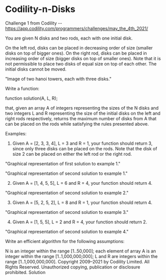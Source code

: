 # Codility-n-Disks
Challenge 1 from Codility --https://app.codility.com/programmers/challenges/may_the_4th_2021/

You are given N disks and two rods, each with one initial disk.

On the left rod, disks can be placed in decreasing order of size (smaller disks on top of bigger ones). On the right rod, disks can be placed in increasing order of size (bigger disks on top of smaller ones). Note that it is not permissible to place two disks of equal size on top of each other. The initial disks cannot be moved.

"Image of two hanoi towers, each with three disks."

Write a function:

function solution(A, L, R);

that, given an array A of integers representing the sizes of the N disks and two integers L and R representing the size of the initial disks on the left and right rods respectively, returns the maximum number of disks from A that can be placed on the rods while satisfying the rules presented above.

Examples:

1. Given A = [2, 3, 3, 4], L = 3 and R = 1, your function should return 3, since only three disks can be placed on the rods. Note that the disk of size 2 can be placed on either the left rod or the right rod.

"Graphical representation of first solution to example 1."

"Graphical representation of second solution to example 1."

2. Given A = [1, 4, 5, 5], L = 6 and R = 4, your function should return 4.

"Graphical representation of second solution to example 2."

3. Given A = [5, 2, 5, 2], L = 8 and R = 1, your function should return 4.

"Graphical representation of second solution to example 3."

4. Given A = [1, 5, 5], L = 2 and R = 4, your function should return 2.

"Graphical representation of second solution to example 4."

Write an efficient algorithm for the following assumptions:

N is an integer within the range [1..50,000];
each element of array A is an integer within the range [1..1,000,000,000];
L and R are integers within the range [1..1,000,000,000].
Copyright 2009–2021 by Codility Limited. All Rights Reserved. Unauthorized copying, publication or disclosure prohibited.
Solution
